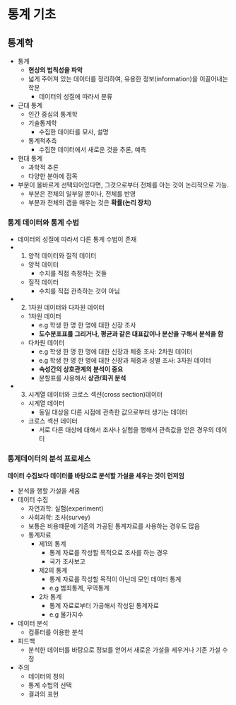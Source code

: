 # 통계 기초

## 통계학

- 통계
  - **현상의 법칙성을 파악**
  - 넓게 주어져 있는 데이터를 정리하여, 유용한 정보(information)을 이끌어내는 학문
    - 데이터의 성질에 따라서 분류
- 근대 통계
  - 인간 중심의 통계학
  - 기술통계학
    - 수집한 데이터를 묘사, 설명
  - 통계적추측
    - 수집한 데이터에서 새로운 것을 추론, 예측
- 현대 통계
  - 과학적 추론
  - 다양한 분야에 접목
- 부분이 올바르게 선택되어있다면, 그것으로부터 전체를 아는 것이 논리적으로 가능.
  - 부분은 전체의 일부일 뿐이나, 전체를 반영
  - 부분과 전체의 갭을 매우는 것은 **확률(논리 장치)**

### 통계 데이터와 통계 수법

- 데이터의 성질에 따라서 다른 통계 수법이 존재
- 1) 양적 데이터와 질적 데이터
  - 양적 데이터
    - 수치를 직접 측정하는 것들
  - 질적 데이터
    - 수치를 직접 관측하는 것이 아님
- 2) 1차원 데이터와 다차원 데이터
  - 1차원 데이터
    - e.g 학생 한 명 한 명에 대한 신장 조사
    - **도수분포표를 그리거나, 평균과 같은 대표값이나 분산을 구해서 분석을 함**
  - 다차원 데이터
    - e.g 학생 한 명 한 명에 대한 신장과 체중 조사: 2차원 데이터
    - e.g 학생 한 명 한 명에 대한 신장과 체중과 성별 조사: 3차원 데이터
    - **속성간의 상호관계의 분석이 중요**
    - 분할표를 사용해서 **상관/회귀 분석**
- 3) 시계열 데이터와 크로스 섹션(cross section)데이터
  - 시계열 데이터
    - 동일 대상을 다른 시점에 관측한 값으로부터 생기는 데이터
  - 크로스 섹션 데이터
    - 서로 다른 대상에 대해서 조사나 실험을 행해서 관측값을 얻은 경우의 데이터

### 통계데이터의 분석 프로세스

**데이터 수집보다 데이터를 바탕으로 분석할 가설을 세우는 것이 먼저임**

- 분석을 행할 가설을 세움
- 데이터 수집
  - 자연과학: 실험(experiment)
  - 사회과학: 조사(survey)
  - 보통은 비용때문에 기존의 가공된 통계자료를 사용하는 경우도 많음
  - 통계자료
    - 제1의 통계
      - 통계 자료를 작성할 목적으로 조사를 하는 경우
      - 국가 조사보고
    - 제2의 통계
      - 통계 자료를 작성할 목적이 아닌데 모인 데이터 통계
      - e.g 범죄통계, 무역통계
    - 2차 통계
      - 통계 자료로부터 가공해서 작성된 통계자료
      - e.g 물가지수
- 데이터 분석
  - 컴퓨터를 이용한 분석
- 피드백
  - 분석한 데이터를 바탕으로 정보를 얻어서 새로운 가설을 세우거나 기존 가설 수정
- 주의
  - 데이터의 정의
  - 통계 수법의 선택
  - 결과의 표현
